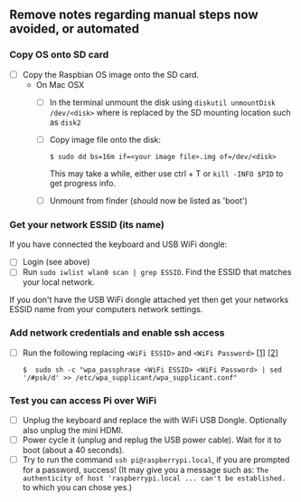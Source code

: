 


## Remove notes regarding manual steps now avoided, or automated
### Copy OS onto SD card

  - [ ] Copy the Raspbian OS image onto the SD card.
    * On Mac OSX
      - [ ] In the terminal unmount the disk using
      `diskutil unmountDisk /dev/<disk>` where <disk> is replaced by the SD
      mounting location such as `disk2`
      - [ ] Copy image file onto the disk:

        `$ sudo dd bs=16m if=<your image file>.img of=/dev/<disk>`

        This may take a while, either use
      ctrl + T or `kill -INFO $PID` to get progress info.
      - [ ] Unmount from finder (should now be listed as 'boot')

### Get your network ESSID (its name)

If you have connected the keyboard and USB WiFi dongle:

  - [ ] Login (see above)
  - [ ] Run `sudo iwlist wlan0 scan | grep ESSID`.  Find the ESSID that matches
  your local network.

If you don't have the USB WiFi dongle attached yet then get your
networks ESSID name from your computers network settings.

### Add network credentials and enable ssh access

  - [ ] Run the following replacing `<WiFi ESSID>` and `<WiFi Password>`
  [[1]](https://www.raspberrypi.org/documentation/configuration/wireless/wireless-cli.md)
  [[2]](https://www.raspberrypi.org/forums/viewtopic.php?f=28&t=114286)

    `$  sudo sh -c "wpa_passphrase <WiFi ESSID> <WiFi Password> | sed '/#psk/d' >> /etc/wpa_supplicant/wpa_supplicant.conf"`

### Test you can access Pi over WiFi

  - [ ] Unplug the keyboard and replace the with WiFi USB Dongle.  Optionally also
  unplug the mini HDMI.
  - [ ] Power cycle it (unplug and replug the USB power cable).  Wait for it to
  boot (about a 40 seconds).
  - [ ] Try to run the command `ssh pi@raspberrypi.local`, if you are prompted for
  a password, success!  (It may give you a message such as:
  `The authenticity of host 'raspberrypi.local ... can't be established.`
  to which you can chose yes.)

